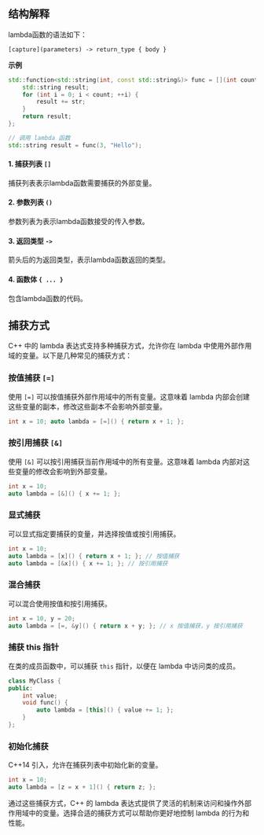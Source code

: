 ## 结构解释

lambda函数的语法如下：

`[capture](parameters) -> return_type { body }`

**示例**

```C++
std::function<std::string(int, const std::string&)> func = [](int count, const std::string& str) -> std::string {
	std::string result; 
	for (int i = 0; i < count; ++i) { 
		result += str;
	}
	return result;
};

// 调用 lambda 函数 
std::string result = func(3, "Hello");
```
#### 1. 捕获列表 `[]`

捕获列表表示lambda函数需要捕获的外部变量。

#### 2. 参数列表 `()`

参数列表为表示lambda函数接受的传入参数。

#### 3. 返回类型 `->`

箭头后的为返回类型，表示lambda函数返回的类型。

#### 4. 函数体 `{ ... }`

包含lambda函数的代码。

## 捕获方式

C++ 中的 lambda 表达式支持多种捕获方式，允许你在 lambda 中使用外部作用域的变量。以下是几种常见的捕获方式：

### 按值捕获 `[=]`

使用 `[=]` 可以按值捕获外部作用域中的所有变量。这意味着 lambda 内部会创建这些变量的副本，修改这些副本不会影响外部变量。
```cpp
int x = 10; auto lambda = [=]() { return x + 1; };
```

### 按引用捕获 `[&]`

使用 `[&]` 可以按引用捕获当前作用域中的所有变量。这意味着 lambda 内部对这些变量的修改会影响到外部变量。
```cpp
int x = 10; 
auto lambda = [&]() { x += 1; };
```

### 显式捕获

可以显式指定要捕获的变量，并选择按值或按引用捕获。
```cpp
int x = 10; 
auto lambda = [x]() { return x + 1; }; // 按值捕获
auto lambda = [&x]() { x += 1; }; // 按引用捕获
```

### 混合捕获

可以混合使用按值和按引用捕获。
```cpp
int x = 10, y = 20; 
auto lambda = [=, &y]() { return x + y; }; // x 按值捕获，y 按引用捕获
```

### 捕获 this 指针

在类的成员函数中，可以捕获 `this` 指针，以便在 lambda 中访问类的成员。

```cpp
class MyClass {
public:
    int value;
    void func() {
        auto lambda = [this]() { value += 1; };
    }
};
```

### 初始化捕获

C++14 引入，允许在捕获列表中初始化新的变量。

```cpp
int x = 10; 
auto lambda = [z = x + 1]() { return z; };
```

通过这些捕获方式，C++ 的 lambda 表达式提供了灵活的机制来访问和操作外部作用域中的变量。选择合适的捕获方式可以帮助你更好地控制 lambda 的行为和性能。